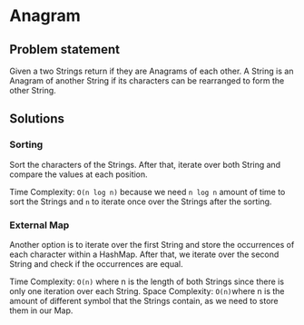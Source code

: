 # Anagram
## Problem statement
Given a two Strings return if they are Anagrams of each other. A String is an Anagram of another String
if its characters can be rearranged to form the other String.

## Solutions

### Sorting
Sort the characters of the Strings.
After that, iterate over both String and compare the values at each position.

Time Complexity: `O(n log n)` because we need `n log n` amount of time to sort the Strings and `n` to iterate
once over the Strings after the sorting.

### External Map
Another option is to iterate over the first String and store the occurrences of each character within a HashMap.
After that, we iterate over the second String and check if the occurrences are equal.

Time Complexity: `O(n)` where n is the length of both Strings since there is only one iteration over each String.
Space Complexity: `O(n)`where n is the amount of different symbol that the Strings contain, as we need to store them in our Map.
